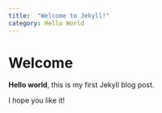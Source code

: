 ```yaml
---
title:  "Welcome to Jekyll!"
category: Hello World
---
```


# Welcome

**Hello world**, this is my first Jekyll blog post.

I hope you like it!